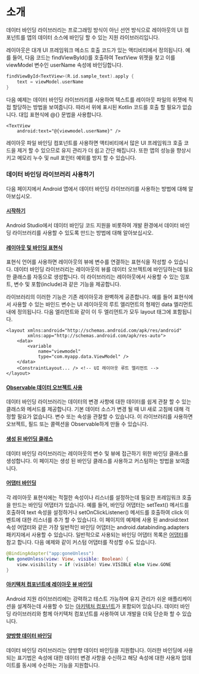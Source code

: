 # 소개

데이터 바인딩 라이브러리는 프로그래밍 방식이 아닌 선언 방식으로 레이아웃의 UI 컴포넌트를 앱의 데이터 소스에 바인딩 할 수 있는 지원 라이브러리입니다.

레이아웃은 대개 UI 프레임워크 메소드 호출 코드가 있는 액티비티에서 정의됩니다. 예를 들어, 다음 코드는 findViewById\(\)를 호출하여 TextView 위젯을 찾고 이를 viewModel 변수인 userName 속성에 바인딩합니다.

```kotlin
findViewById<TextView>(R.id.sample_text).apply {
    text = viewModel.userName
}
```

다음 예제는 데이터 바인딩 라이브러리를 사용하여 텍스트를 레이아웃 파일의 위젯에 직접 할당하는 방법을 보여줍니다. 따라서 위에 표시된 Kotlin 코드를 호출 할 필요가 없습니다. 대입 표현식에 @{} 문법을 사용합니다.

```markup
<TextView
    android:text="@{viewmodel.userName}" />
```

레이아웃 파일 바인딩 컴포넌트를 사용하면 액티비티에서 많은 UI 프레임워크 호출 코드을 제거 할 수 있으므로 유지 관리가 더 쉽고 간단 해집니다. 또한 앱의 성능을 향상시키고 메모리 누수 및 null 포인터 예외를 방지 할 수 있습니다.

### 데이터 바인딩 라이브러리 사용하기 <a id="toc_0"></a>

다음 페이지에서 Android 앱에서 데이터 바인딩 라이브러리를 사용하는 방법에 대해 알아보십시오.

#### [시작하기](https://developer.android.com/topic/libraries/data-binding/start.html) <a id="toc_1"></a>

Android Studio에서 데이터 바인딩 코드 지원을 비롯하여 개발 환경에서 데이터 바인딩 라이브러리를 사용할 수 있도록 만드는 방법에 대해 알아보십시오.

#### [레이아웃 및 바인딩 표현식](https://developer.android.com/topic/libraries/data-binding/expressions.html) <a id="toc_2"></a>

표현식 언어를 사용하면 레이아웃의 뷰에 변수를 연결하는 표현식을 작성할 수 있습니다. 데이터 바인딩 라이브러리는 레이아웃의 뷰를 데이터 오브젝트에 바인딩하는데 필요한 클래스를 자동으로 생성합니다. 이 라이브러리는 레이아웃에서 사용할 수 있는 임포트, 변수 및 포함\(include\)과 같은 기능을 제공합니다.

라이브러리의 이러한 기능은 기존 레이아웃과 완벽하게 공존합니다. 예를 들어 표현식에서 사용할 수 있는 바인드 변수는 UI 레이아웃의 루트 엘리먼트의 형제인 data 엘리먼트 내에 정의됩니다. 다음 엘리먼트와 같이 이 두 엘리먼트가 모두 layout 태그에 포함됩니다.

```markup
<layout xmlns:android="http://schemas.android.com/apk/res/android"
        xmlns:app="http://schemas.android.com/apk/res-auto">
    <data>
        <variable
            name="viewmodel"
            type="com.myapp.data.ViewModel" />
    </data>
    <ConstraintLayout... /> <!-- UI 레이아웃 루트 엘리먼트 -->
</layout>
```

#### [Observable 데이터 오브젝트 사용](https://developer.android.com/topic/libraries/data-binding/observability.html) <a id="toc_3"></a>

데이터 바인딩 라이브러리는 데이터의 변경 사항에 대한 데이터를 쉽게 관찰 할 수 있는 클래스와 메서드를 제공합니다. 기본 데이터 소스가 변경 될 때 UI 새로 고침에 대해 걱정할 필요가 없습니다. 변수 또는 속성을 관찰할 수 있습니다. 이 라이브러리를 사용하면 오브젝트, 필드 또는 콜렉션을 Observable하게 만들 수 있습니다.

#### [생성 된 바인딩 클래스](https://developer.android.com/topic/libraries/data-binding/generated-binding.html) <a id="toc_4"></a>

데이터 바인딩 라이브러리는 레이아웃의 변수 및 뷰에 접근하기 위한 바인딩 클래스를 생성합니다. 이 페이지는 생성 된 바인딩 클래스를 사용하고 커스텀하는 방법을 보여줍니다.

#### [어댑터 바인딩](https://developer.android.com/topic/libraries/data-binding/binding-adapters.html) <a id="toc_5"></a>

각 레이아웃 표현식에는 적절한 속성이나 리스너를 설정하는데 필요한 프레임워크 호출을 만드는 바인딩 어댑터가 있습니다. 예를 들어, 바인딩 어댑터는 setText\(\) 메서드를 호출하여 text 속성을 설정하거나 setOnClickListener\(\) 메서드를 호출하여 click 이벤트에 대한 리스너를 추가 할 수 있습니다. 이 페이지의 예제에 사용 된 android:text 속성 어댑터와 같은 가장 일반적인 바인딩 어댑터는 android.databinding.adapters 패키지에서 사용할 수 있습니다. 일반적으로 사용되는 바인딩 어댑터 목록은 [어댑터](https://android.googlesource.com/platform/frameworks/data-binding/+/studio-master-dev/extensions/baseAdapters/src/main/java/androidx/databinding/adapters)를 참고 합니다. 다음 예제와 같이 커스텀 어댑터를 작성할 수도 있습니다.

```kotlin
@BindingAdapter("app:goneUnless")
fun goneUnless(view: View, visible: Boolean) {
    view.visibility = if (visible) View.VISIBLE else View.GONE
}
```

#### [아키텍처 컴포넌트에 레이아웃 뷰 바인딩](https://developer.android.com/topic/libraries/data-binding/architecture.html) <a id="toc_6"></a>

Android 지원 라이브러리에는 강력하고 테스트 가능하며 유지 관리가 쉬운 애플리케이션을 설계하는데 사용할 수 있는 [아키텍처 컴포넌트](https://developer.android.com/topic/libraries/architecture/index.html)가 포함되어 있습니다. 데이터 바인딩 라이브러리와 함께 아키텍처 컴포넌트를 사용하여 UI 개발을 더욱 단순화 할 수 있습니다.

#### [양방향 데이터 바인딩](https://developer.android.com/topic/libraries/data-binding/two-way) <a id="toc_7"></a>

데이터 바인딩 라이브러리는 양방향 데이터 바인딩을 지원합니다. 이러한 바인딩에 사용되는 표기법은 속성에 대한 데이터 변경 사항을 수신하고 해당 속성에 대한 사용자 업데이트를 동시에 수신하는 기능을 지원합니다.

